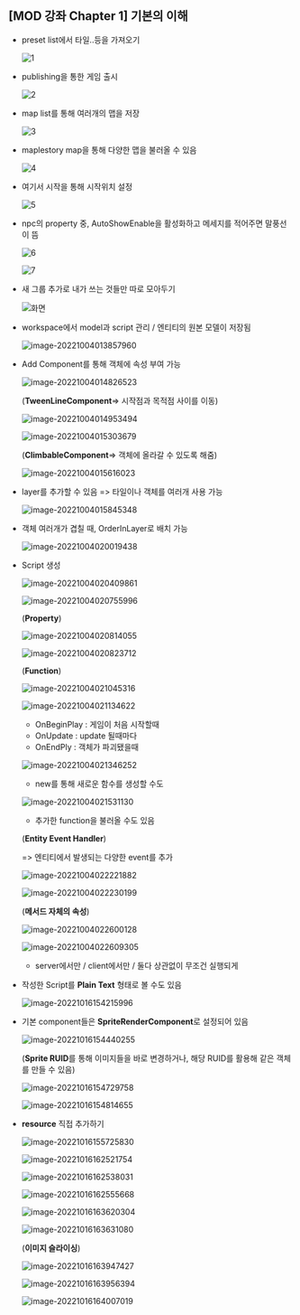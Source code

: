 ## [MOD 강좌 Chapter 1] 기본의 이해



- preset list에서 타일..등을 가져오기

  ![1](chapter1.assets/1.PNG)



- publishing을 통한 게임 출시

  ![2](chapter1.assets/2.PNG)



- map list를 통해 여러개의 맵을 저장

  ![3](chapter1.assets/3.PNG)



- maplestory map을 통해 다양한 맵을 불러올 수 있음

  ![4](chapter1.assets/4.PNG)



- 여기서 시작을 통해 시작위치 설정

  ![5](chapter1.assets/5.PNG)



- npc의 property 중, AutoShowEnable을 활성화하고 메세지를 적어주면 말풍선이 뜸

  ![6](chapter1.assets/6.PNG)

  ![7](chapter1.assets/7.PNG)



- 새 그룹 추가로 내가 쓰는 것들만 따로 모아두기

  ![화면](chapter1.assets/화면.png)
  
  

- workspace에서 model과 script 관리 / 엔티티의 원본 모델이 저장됨

  ![image-20221004013857960](chapter1.assets/image-20221004013857960.png)



- Add Component를 통해 객체에 속성 부여 가능

  ![image-20221004014826523](chapter1.assets/image-20221004014826523.png)

  (**TweenLineComponent**=> 시작점과 목적점 사이를 이동)

  ![image-20221004014953494](chapter1.assets/image-20221004014953494.png)

  ![image-20221004015303679](chapter1.assets/image-20221004015303679.png)

  (**ClimbableComponent**=> 객체에 올라갈 수 있도록 해줌)

  ![image-20221004015616023](chapter1.assets/image-20221004015616023.png)



- layer를 추가할 수 있음 => 타일이나 객체를 여러개 사용 가능

  ![image-20221004015845348](chapter1.assets/image-20221004015845348.png)



- 객체 여러개가 겹칠 때, OrderInLayer로 배치 가능

  ![image-20221004020019438](chapter1.assets/image-20221004020019438.png)



- Script 생성

  ![image-20221004020409861](chapter1.assets/image-20221004020409861.png)

  ![image-20221004020755996](chapter1.assets/image-20221004020755996.png)

  (**Property**)

  ![image-20221004020814055](chapter1.assets/image-20221004020814055.png)

  ![image-20221004020823712](chapter1.assets/image-20221004020823712.png)

  (**Function**)

  ![image-20221004021045316](chapter1.assets/image-20221004021045316.png)

  ![image-20221004021134622](chapter1.assets/image-20221004021134622.png)

  - OnBeginPlay : 게임이 처음 시작할때
  - OnUpdate : update 될때마다
  - OnEndPly : 객체가 파괴됐을때

  ![image-20221004021346252](chapter1.assets/image-20221004021346252.png)

  - new를 통해 새로운 함수를 생성할 수도

  ![image-20221004021531130](chapter1.assets/image-20221004021531130.png)

  - 추가한 function을 불러올 수도 있음

  (**Entity Event Handler**)

  => 엔티티에서 발생되는 다양한 event를 추가

  ![image-20221004022221882](chapter1.assets/image-20221004022221882.png)

  ![image-20221004022230199](chapter1.assets/image-20221004022230199.png)

  (**메서드 자체의 속성**)

  ![image-20221004022600128](chapter1.assets/image-20221004022600128.png)

  ![image-20221004022609305](chapter1.assets/image-20221004022609305-16648179704299.png)

  - server에서만 / client에서만 / 둘다 상관없이 무조건 실행되게



- 작성한 Script를 **Plain Text** 형태로 볼 수도 있음

  ![image-20221016154215996](chapter1.assets/image-20221016154215996.png)



- 기본 component들은 **SpriteRenderComponent**로 설정되어 있음

  ![image-20221016154440255](chapter1.assets/image-20221016154440255.png)

  (**Sprite RUID**를 통해 이미지들을 바로 변경하거나, 해당 RUID를 활용해 같은 객체를 만들 수 있음)

  ![image-20221016154729758](chapter1.assets/image-20221016154729758.png)

  ![image-20221016154814655](chapter1.assets/image-20221016154814655-16659028957531.png)



- **resource** 직접 추가하기

  ![image-20221016155725830](chapter1.assets/image-20221016155725830.png)

  ![image-20221016162521754](chapter1.assets/image-20221016162521754.png)

  ![image-20221016162538031](chapter1.assets/image-20221016162538031.png)

  ![image-20221016162555668](chapter1.assets/image-20221016162555668-16659051590763.png)

  ![image-20221016163620304](chapter1.assets/image-20221016163620304.png)

  ![image-20221016163631080](chapter1.assets/image-20221016163631080.png)

  (**이미지 슬라이싱**)

  ![image-20221016163947427](chapter1.assets/image-20221016163947427.png)

  ![image-20221016163956394](chapter1.assets/image-20221016163956394.png)

  ![image-20221016164007019](chapter1.assets/image-20221016164007019.png)

  
  
  
  
  
